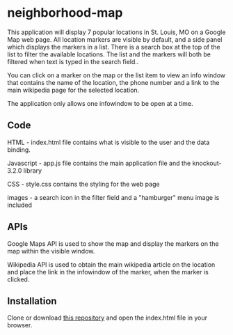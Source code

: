 # neighborhood-map
This application will display 7 popular locations in St. Louis, MO on a Google Map web page.  All location markers are visible by default, and a side panel which displays the markers in a list.  There is a search box at the top of the list to filter the available locations.  The list and the markers will both be filtered when text is typed in the search field..

You can click on a marker on the map or the list item to view an info window that contains the name of the location, the phone number and a link to the main wikipedia page for the selected location.

The application only allows one infowindow to be open at a time.

## Code
HTML - index.html file contains what is visible to the user and the data binding.

Javascript  - app.js file contains the main application file and the knockout-3.2.0 library

CSS - style.css contains the styling for the web page

images  - a search icon in the filter field and a "hamburger" menu image is included

## APIs
Google Maps API is used to show the map and display the markers on the map within the visible window.

Wikipedia API is used to obtain the main wikipedia article on the location and place the link in the infowindow of the marker, when the marker is clicked.

## Installation
Clone or download [this repository](https://github.com/MKing301/neighborhood-map) and open the index.html file in your browser.